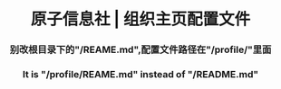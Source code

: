 <h1 align = center> 原子信息社 | 组织主页配置文件</h1>
<h3 align="center"> 别改根目录下的"/REAME.md",配置文件路径在"/profile/"里面</h1>
<h3 align="center"> It is "/profile/REAME.md" instead of "/README.md"</h3>
